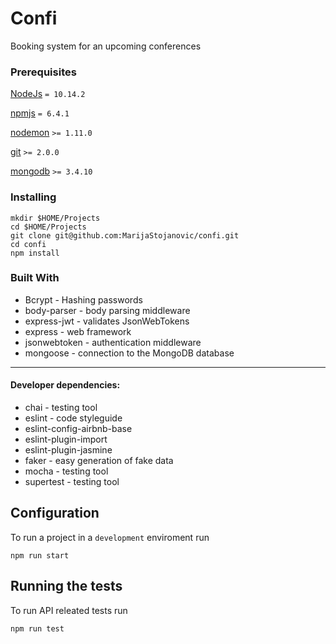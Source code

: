 # Confi

Booking system for an upcoming conferences

### Prerequisites

[NodeJs](https://nodejs.org) `= 10.14.2`

[npmjs](https://www.npmjs.com/) `= 6.4.1`

[nodemon](https://nodemon.io/) `>= 1.11.0`

[git](https://git-scm.com/downloads) `>= 2.0.0`

[mongodb](https://www.mongodb.com) `>= 3.4.10`

### Installing

```shell
mkdir $HOME/Projects
cd $HOME/Projects
git clone git@github.com:MarijaStojanovic/confi.git
cd confi
npm install
```

### Built With
- Bcrypt - Hashing passwords
- body-parser - body parsing middleware
- express-jwt - validates JsonWebTokens
- express - web framework
- jsonwebtoken - authentication middleware
- mongoose - connection to the MongoDB database
___
#### Developer dependencies:
- chai - testing tool
- eslint - code styleguide
- eslint-config-airbnb-base
- eslint-plugin-import
- eslint-plugin-jasmine
- faker - easy generation of fake data
- mocha - testing tool
- supertest - testing tool

## Configuration

To run a project in a `development` enviroment run

```shell
npm run start
```

## Running the tests

To run API releated tests run

```shell
npm run test
```

